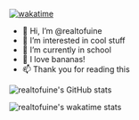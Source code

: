 [![wakatime](https://wakatime.com/badge/user/e96ab1e0-8dea-471f-b3de-aab1a5b725b2.svg)](https://wakatime.com/@e96ab1e0-8dea-471f-b3de-aab1a5b725b2)
- 👋 Hi, I’m @realtofuine
- 👀 I’m interested in cool stuff
- 🌱 I’m currently in school
- 🍌 I love bananas!
- 📫 Thank you for reading this

![realtofuine's GitHub stats](https://github-readme-stats-private-xi.vercel.app/api?username=realtofuine&count_private=true&show_icons=true&theme=gruvbox)

![realtofuine's wakatime stats](https://github-readme-stats.vercel.app/api/wakatime?username=@tofuine&theme=gruvbox)

<!--<p><a href="https://wakatime.com/share/@tofuine/70e74287-261d-418a-873a-fe892bbd8d10.svg"><img alt="Realtofuine's Languages Graph" src="https://wakatime.com/share/@tofuine/70e74287-261d-418a-873a-fe892bbd8d10.svg" width="700"/></a></p>-->

<!-- [![Top Langs](https://github-readme-stats-private-xi.vercel.app/api/top-langs/?username=realtofuine&layout=compact)](https://github.com/anuraghazra/github-readme-stats) -->
